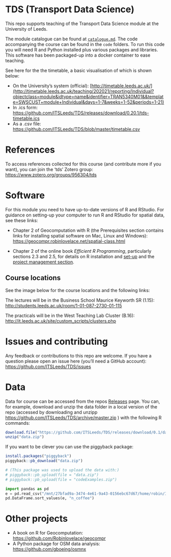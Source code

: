
<!-- README.md is generated from README.Rmd. Please edit that file -->

# TDS (Transport Data Science)

This repo supports teaching of the Transport Data Science module at the
University of Leeds.

The module catalogue can be found at
[`catalogue.md`](https://github.com/ITSLeeds/TDS/blob/master/catalogue.md).
The code accompanying the course can be found in the `code` folders. To
run this code you will need R and Python installed plus various packages
and libraries. This software has been packaged-up into a docker
container to ease teaching.

See here for the the timetable, a basic visualisation of which is shown
below:

-   On the University’s system (official):
    [http://timetable.leeds.ac.uk/](http://timetable.leeds.ac.uk/teaching/202021/reporting/Individual?objectclass=module&idtype=name&identifier=TRAN5340M01&&template=SWSCUST+module+Individual&days=1-7&weeks=1-52&periods=1-21)
-   In .ics form:
    <https://github.com/ITSLeeds/TDS/releases/download/0.20.1/tds-timetable.ics>
-   As a .csv file:
    <https://github.com/ITSLeeds/TDS/blob/master/timetable.csv>

# References

To access references collected for this course (and contribute more if
you want), you can join the ‘tds’ Zotero group:
<https://www.zotero.org/groups/956304/tds>

# Software

For this module you need to have up-to-date versions of R and RStudio.
For guidance on setting-up your computer to run R and RStudio for
spatial data, see these links:

-   Chapter 2 of Geocomputation with R (the Prerequisites section
    contains links for installing spatial software on Mac, Linux and
    Windows): <https://geocompr.robinlovelace.net/spatial-class.html>

-   Chapter 2 of the online book *Efficient R Programming*, particularly
    sections 2.3 and 2.5, for details on R installation and
    [set-up](https://csgillespie.github.io/efficientR/set-up.html) and
    the [project management
    section](https://csgillespie.github.io/efficientR/set-up.html#project-management).

## Course locations

See the image below for the course locations and the following links:

The lectures will be in the Business School Maurice Keyworth SR (1.15):
<http://students.leeds.ac.uk/room/1-01-087-2730-01-115>

The practicals will be in the West Teaching Lab Cluster (B.16):
<http://it.leeds.ac.uk/site/custom_scripts/clusters.php>

# Issues and contributing

Any feedback or contributions to this repo are welcome. If you have a
question please open an issue here (you’ll need a GitHub account):
<https://github.com/ITSLeeds/TDS/issues>

# Data

Data for course can be accessed from the repos
[Releases](https://github.com/ITSLeeds/TDS/releases) page. You can, for
example, download and unzip the data folder in a local version of the
repo (accessed by downloading and unzipp
<https://github.com/ITSLeeds/TDS/archive/master.zip> ) with the
following R commands:

``` r
download.file("https://github.com/ITSLeeds/TDS/releases/download/0.1/data.zip", destfile = "data.zip")
unzip("data.zip")
```

If you want to be clever you can use the piggyback package:

``` r
install.packages("piggyback")
piggyback::pb_download("data.zip")

# (This package was used to upload the data with:)
# piggyback::pb_upload(file = "data.zip")
# piggyback::pb_upload(file = "codeExamples.zip")
```

``` python
import pandas as pd
e = pd.read_csv("/mnt/27bfad9a-3474-4e61-9a43-0156ebc67d67/home/robin/ITSLeeds/TDS/sample-data/everyone.csv")
pd.DataFrame.sort_values(e, "n_coffee")
```

# Other projects

-   A book on R for Geocomputation:
    <https://github.com/Robinlovelace/geocompr>
-   A Python package for OSM data analysis:
    <https://github.com/gboeing/osmnx>

<!-- # Building the website -->
<!-- To publish the slides and other content online, the following commands were used: -->
